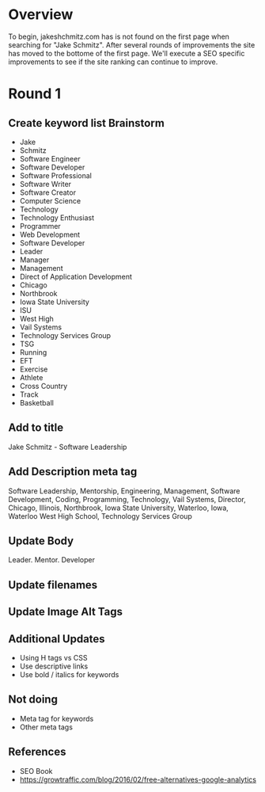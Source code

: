 # Overview
To begin, jakeshchmitz.com has is not found on the first page when searching for "Jake Schmitz". After several rounds of improvements the site has moved to the bottome of the first page. We'll execute a SEO specific improvements to see if the site ranking can continue to improve.

# Round 1

## Create keyword list Brainstorm
* Jake
* Schmitz
* Software Engineer
* Software Developer
* Software Professional
* Software Writer
* Software Creator
* Computer Science
* Technology
* Technology Enthusiast
* Programmer
* Web Development
* Software Developer
* Leader
* Manager
* Management
* Direct of Application Development
* Chicago
* Northbrook
* Iowa State University
* ISU
* West High
* Vail Systems
* Technology Services Group
* TSG
* Running
* EFT
* Exercise
* Athlete
* Cross Country
* Track
* Basketball


## Add to title
Jake Schmitz - Software Leadership

## Add Description meta tag
Software Leadership, Mentorship, Engineering, Management,  Software Development, Coding, Programming, Technology, Vail Systems, Director, Chicago, Illinois, Northbrook, Iowa State University, Waterloo, Iowa, Waterloo West High School, Technology Services Group

## Update Body
Leader. Mentor. Developer

## Update filenames

## Update Image Alt Tags

## Additional Updates
* Using H tags vs CSS
* Use descriptive links
* Use bold / italics for keywords

## Not doing
* Meta tag for keywords
* Other meta tags

## References
* SEO Book
* https://growtraffic.com/blog/2016/02/free-alternatives-google-analytics
